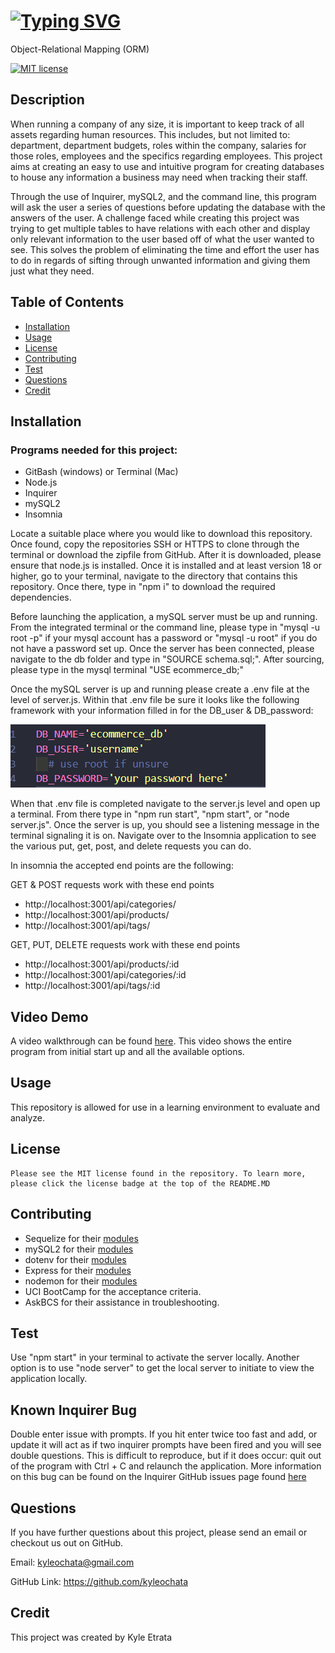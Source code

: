# [![Typing SVG](https://readme-typing-svg.demolab.com?font=Fira+Code&pause=1000&repeat=false&width=435&lines=E-Commerce+Back-End)](https://git.io/typing-svg)

Object-Relational Mapping (ORM)

[![MIT license](https://img.shields.io/badge/License-MIT-blue)](https://lbesson.mit-license.org)

## Description

When running a company of any size, it is important to keep track of all assets regarding human resources. This includes, but not limited to: department, department budgets, roles within the company, salaries for those roles, employees and the specifics regarding employees. This project aims at creating an easy to use and intuitive program for creating databases to house any information a business may need when tracking their staff.

Through the use of Inquirer, mySQL2, and the command line, this program will ask the user a series of questions before updating the database with the answers of the user. A challenge faced while creating this project was trying to get multiple tables to have relations with each other and display only relevant information to the user based off of what the user wanted to see. This solves the problem of eliminating the time and effort the user has to do in regards of sifting through unwanted information and giving them just what they need.

## Table of Contents

- [Installation](#installation)
- [Usage](#usage)
- [License](#license)
- [Contributing](#contributing)
- [Test](#test)
- [Questions](#questions)
- [Credit](#credit)

## Installation

### Programs needed for this project:

- GitBash (windows) or Terminal (Mac)
- Node.js
- Inquirer
- mySQL2
- Insomnia

Locate a suitable place where you would like to download this repository. Once found, copy the repositories SSH or HTTPS to clone through the terminal or download the zipfile from GitHub. After it is downloaded, please ensure that node.js is installed. Once it is installed and at least version 18 or higher, go to your terminal, navigate to the directory that contains this repository. Once there, type in "npm i" to download the required dependencies.

Before launching the application, a mySQL server must be up and running. From the integrated terminal or the command line, please type in "mysql -u root -p" if your mysql account has a password or "mysql -u root" if you do not have a password set up. Once the server has been connected, please navigate to the db folder and type in "SOURCE schema.sql;". After sourcing, please type in the mysql terminal "USE ecommerce_db;"

Once the mySQL server is up and running please create a .env file at the level of server.js. Within that .env file be sure it looks like the following framework with your information filled in for the DB_user & DB_password:

![.env screenshot](./images/env.png)

When that .env file is completed navigate to the server.js level and open up a terminal. From there type in "npm run start", "npm start", or "node server.js". Once the server is up, you should see a listening message in the terminal signaling it is on. Navigate over to the Insomnia application to see the various put, get, post, and delete requests you can do.

In insomnia the accepted end points are the following:

GET & POST requests work with these end points

- http://localhost:3001/api/categories/
- http://localhost:3001/api/products/
- http://localhost:3001/api/tags/

GET, PUT, DELETE requests work with these end points

- http://localhost:3001/api/products/:id
- http://localhost:3001/api/categories/:id
- http://localhost:3001/api/tags/:id

## Video Demo

A video walkthrough can be found [here](w). This video shows the entire program from initial start up and all the available options.

## Usage

This repository is allowed for use in a learning environment to evaluate and analyze.

## License

    Please see the MIT license found in the repository. To learn more, please click the license badge at the top of the README.MD

## Contributing

- Sequelize for their [modules](hhttps://sequelize.org/)
- mySQL2 for their [modules](https://www.npmjs.com/package/mysql2)
- dotenv for their [modules](https://www.npmjs.com/package/dotenv)
- Express for their [modules](https://expressjs.com/)
- nodemon for their [modules](https://www.npmjs.com/package/nodemon)
- UCI BootCamp for the acceptance criteria.
- AskBCS for their assistance in troubleshooting.

## Test

Use "npm start" in your terminal to activate the server locally. Another option is to use "node server" to get the local server to initiate to view the application locally.

## Known Inquirer Bug

Double enter issue with prompts. If you hit enter twice too fast and add, or update it will act as if two inquirer prompts have been fired and you will see double questions. This is difficult to reproduce, but if it does occur: quit out of the program with Ctrl + C and relaunch the application. More information on this bug can be found on the Inquirer GitHub issues page found [here](https://github.com/moleculerjs/moleculer-cli/pull/72)

## Questions

If you have further questions about this project, please send an email or checkout us out on GitHub.

Email: kyleochata@gmail.com

GitHub Link: https://github.com/kyleochata

## Credit

This project was created by Kyle Etrata
